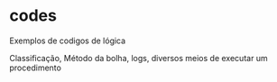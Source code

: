 # codes
Exemplos de codigos de lógica

Classificação, Método da bolha, logs, diversos meios de executar um procedimento
